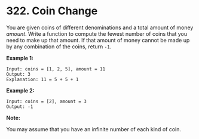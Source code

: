 # 322. Coin Change

You are given coins of different denominations and a total amount of money *amount*. Write a function to compute the fewest number of coins that you need to make up that amount. If that amount of money cannot be made up by any combination of the coins, return `-1`.

**Example 1:**

```()
Input: coins = [1, 2, 5], amount = 11
Output: 3
Explanation: 11 = 5 + 5 + 1
```

**Example 2:**

```()
Input: coins = [2], amount = 3
Output: -1
```

**Note:**

You may assume that you have an infinite number of each kind of coin.
